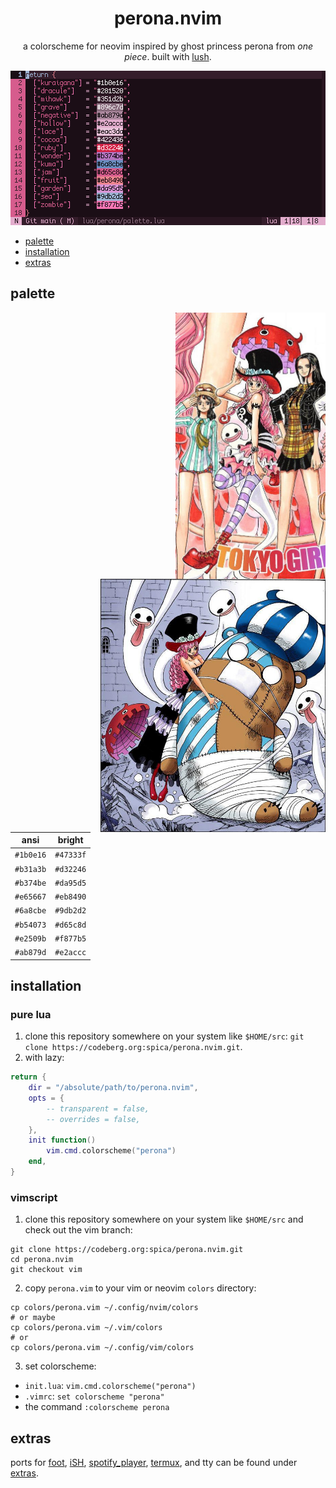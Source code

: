 <div align="center">

# perona.nvim

a colorscheme for neovim inspired by ghost princess perona from *one piece*. built with [lush](https://github.com/rktjmp/lush.nvim/).

<img src="assets/grim.png" alt="perona">

</div>

- <a href="#palette">palette</a>
- <a href="#installation">installation</a>
- <a href="#extras">extras</a>

<a name="palette"></a>
## palette

<img src="assets/921-crop.jpeg" align="right" width="240px" alt="chapter 921">

<img src="assets/658-crop.jpeg" align="right" width="360px" alt="chapter 658">

| ansi      | bright    |
| --------- | --------- |
| `#1b0e16` | `#47333f` |
| `#b31a3b` | `#d32246` |
| `#b374be` | `#da95d5` |
| `#e65667` | `#eb8490` |
| `#6a8cbe` | `#9db2d2` |
| `#b54073` | `#d65c8d` |
| `#e2509b` | `#f877b5` |
| `#ab879d` | `#e2accc` |

<a name="installation"></a>
## installation

### pure lua

1. clone this repository somewhere on your system like `$HOME/src`: `git clone https://codeberg.org:spica/perona.nvim.git`.
2. with lazy:

```lua
return {
	dir = "/absolute/path/to/perona.nvim",
	opts = {
		-- transparent = false,
		-- overrides = false,
	},
	init function()
		vim.cmd.colorscheme("perona")
	end,
}
```

### vimscript

1. clone this repository somewhere on your system like `$HOME/src` and check out the vim branch:

```
git clone https://codeberg.org:spica/perona.nvim.git
cd perona.nvim
git checkout vim
```

2. copy `perona.vim` to your vim or neovim `colors` directory:

```
cp colors/perona.vim ~/.config/nvim/colors
# or maybe
cp colors/perona.vim ~/.vim/colors
# or
cp colors/perona.vim ~/.config/vim/colors
```

3. set colorscheme:

- `init.lua`: `vim.cmd.colorscheme("perona")`
- `.vimrc`: `set colorscheme "perona"`
- the command  `:colorscheme perona`

<a name="extras"></a>
## extras

ports for [foot](https://codeberg.org/dnkl/foot), [iSH](https://github.com/ish-app/ish), [spotify_player](https://github.com/aome510/spotify-player), [termux](https://github.com/termux/termux-app), and tty can be found under <a href="https://codeberg.org/spica/perona.nvim/src/branch/dev/extras">extras</a>.

